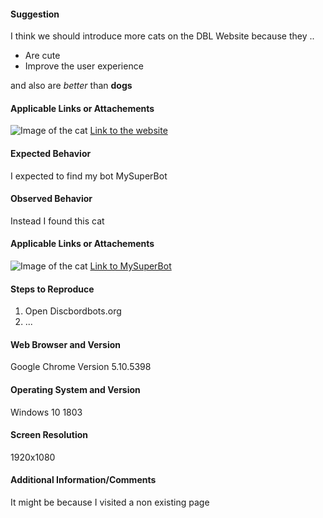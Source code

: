<!-- Use this template for general feedback and suggestions -->
<!-- ------------------------------------------------------ -->
<!-- Example title: Add feature X -->

#### Suggestion

I think we should introduce more cats on the DBL Website because they ..

- Are cute
- Improve the user experience

and also are *better* than **dogs**

#### Applicable Links or Attachements

![Image of the cat](https://discordbots.org/images/error.jpg)
[Link to the website](https://discordbots.org)

<!-- ------------------------------------------------------ -->

<!-- Use this template for reporting bugs -->
<!-- ------------------------------------ -->
<!-- Example title: Error on bot page -->

#### Expected Behavior

I expected to find my bot MySuperBot

#### Observed Behavior

Instead I found this cat

#### Applicable Links or Attachements

![Image of the cat](https://discordbots.org/images/error.jpg)
[Link to MySuperBot](https://discordbots.org/bots/mysuperbot)

#### Steps to Reproduce

1. Open Discbordbots.org
2. ...

#### Web Browser and Version

Google Chrome Version 5.10.5398

#### Operating System and Version

Windows 10 1803

#### Screen Resolution

1920x1080

#### Additional Information/Comments

It might be because I visited a non existing page

<!-- ------------------------------------ -->
